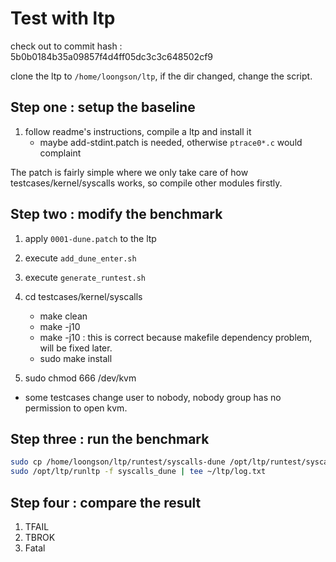 # Test with ltp
check out to commit hash : 5b0b0184b35a09857f4d4ff05dc3c3c648502cf9 

clone the ltp to `/home/loongson/ltp`, if the dir changed, change the script.
## Step one : setup the baseline
1. follow readme's instructions, compile a ltp and install it
    - maybe add-stdint.patch is needed, otherwise `ptrace0*.c` would complaint

The patch is fairly simple where we only take care of how testcases/kernel/syscalls works, so compile other modules firstly.
## Step two : modify the benchmark
1. apply `0001-dune.patch` to the ltp
2. execute `add_dune_enter.sh`
3. execute `generate_runtest.sh`
4. cd testcases/kernel/syscalls
    - make clean
    - make -j10
    - make -j10 : this is correct because makefile dependency problem, will be fixed later.
    - sudo make install

5. sudo chmod 666 /dev/kvm
  - some testcases change user to nobody, nobody group has no permission to open kvm.

## Step three : run the benchmark
```sh
sudo cp /home/loongson/ltp/runtest/syscalls-dune /opt/ltp/runtest/syscalls_dune
sudo /opt/ltp/runltp -f syscalls_dune | tee ~/ltp/log.txt
```
## Step four : compare the result
1. TFAIL
2. TBROK
3. Fatal
